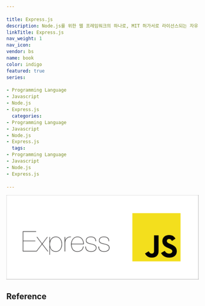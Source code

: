 ```yaml
---

title: Express.js
description: Node.js를 위한 웹 프레임워크의 하나로, MIT 허가서로 라이선스되는 자유-오픈 소스 소프트웨어로 출시
linkTitle: Express.js
nav_weight: 1
nav_icon:
vendor: bs
name: book
color: indigo
featured: true
series:

- Programming Language
- Javascript
- Node.js
- Express.js
  categories:
- Programming Language
- Javascript
- Node.js
- Express.js
  tags:
- Programming Language
- Javascript
- Node.js
- Express.js

---
```


![Express JS](express-js.png#center)

## Reference
